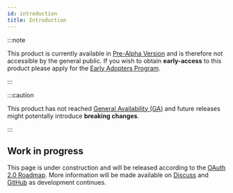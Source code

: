 ```yaml
---
id: introduction
title: Introduction
---
```


:::note

This product is currently available in [Pre-Alpha Version](developers/release-lifecycles) and is therefore not accessible by the general public. If you wish to obtain **early-access** to this product please apply for the [Early Adopters Program](developers/early-adopters-program).

:::

:::caution

This product has not reached [General Availability (GA)](developers/release-lifecycles) and future releases might potentally introduce **breaking changes**.

:::

## Work in progress

This page is under construction and will be released according to the [OAuth 2.0 Roadmap](oauth2/roadmap). More information will be made available on [Discuss](https://discuss.animeshon.com) and [GitHub](https://github.com/animeshon) as development continues.

